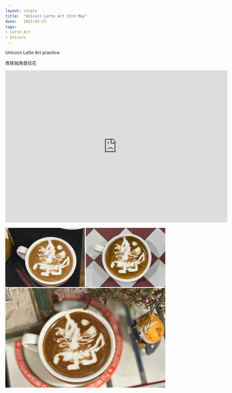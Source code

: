 ```yaml
---
layout: single
title:  "Unicorn Latte Art 23rd May"
date:   2025-05-23
tags:
- Latte Art
- Unicorn
---
```


Unicorn Latte Art practice

练练独角兽拉花


<div class="embed-container">
  <iframe
      src="https://www.youtube.com/embed/s6mnODLmEm8"
      width="700"
      height="480"
      frameborder="0"
      allowfullscreen="true">
  </iframe>
</div>


![](/assets/img/2025/05/23/9DAC7B6F-97CC-4F02-9883-B292B99ADF69.JPG)
